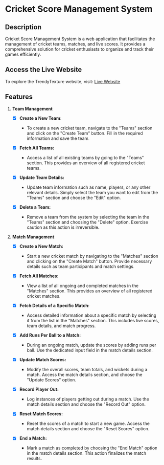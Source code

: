 # Cricket Score Management System

## Description

Cricket Score Management System is a web application that facilitates the management of cricket teams, matches, and live scores. It provides a comprehensive solution for cricket enthusiasts to organize and track their games efficiently.

## Access the Live Website

To explore the TrendyTexture website, visit: [Live Website](https://cricket-dashboard.web.app/)

## Features

1. **Team Management**

   - [x] **Create a New Team:**

     - To create a new cricket team, navigate to the "Teams" section and click on the "Create Team" button. Fill in the required information and save the team.

   - [x] **Fetch All Teams:**

     - Access a list of all existing teams by going to the "Teams" section. This provides an overview of all registered cricket teams.

   - [x] **Update Team Details:**

     - Update team information such as name, players, or any other relevant details. Simply select the team you want to edit from the "Teams" section and choose the "Edit" option.

   - [x] **Delete a Team:**
     - Remove a team from the system by selecting the team in the "Teams" section and choosing the "Delete" option. Exercise caution as this action is irreversible.

2. **Match Management**

   - [x] **Create a New Match:**

     - Start a new cricket match by navigating to the "Matches" section and clicking on the "Create Match" button. Provide necessary details such as team participants and match settings.

   - [x] **Fetch All Matches:**

     - View a list of all ongoing and completed matches in the "Matches" section. This provides an overview of all registered cricket matches.

   - [x] **Fetch Details of a Specific Match:**

     - Access detailed information about a specific match by selecting it from the list in the "Matches" section. This includes live scores, team details, and match progress.

   - [x] **Add Runs Per Ball to a Match:**

     - During an ongoing match, update the scores by adding runs per ball. Use the dedicated input field in the match details section.

   - [x] **Update Match Scores:**

     - Modify the overall scores, team totals, and wickets during a match. Access the match details section, and choose the "Update Scores" option.

   - [x] **Record Player Out:**

     - Log instances of players getting out during a match. Use the match details section and choose the "Record Out" option.

   - [x] **Reset Match Scores:**

     - Reset the scores of a match to start a new game. Access the match details section and choose the "Reset Scores" option.

   - [x] **End a Match:**
     - Mark a match as completed by choosing the "End Match" option in the match details section. This action finalizes the match results.
